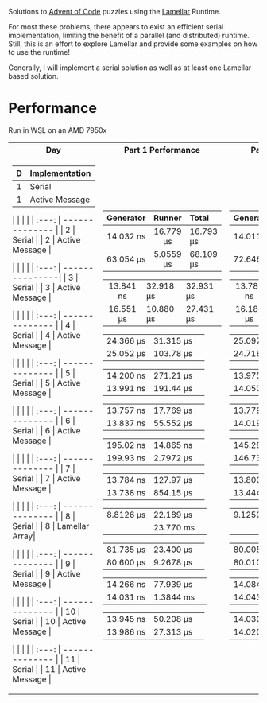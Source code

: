 Solutions to [Advent of Code](https://adventofcode.com) puzzles using the [Lamellar](https://crates.io/crates/lamellar) Runtime.

For most these problems, there appears to exist an efficient serial implementation, limiting the benefit of a parallel (and distributed) runtime.
Still, this is an effort to explore Lamellar and provide some examples on how to use the runtime!

Generally, I will implement a serial solution as well as at least one Lamellar based solution.

# Performance
Run in WSL on an AMD 7950x

<table>
<tr><th>Day</th><th>Part 1 Performance</th><th>Part 2 Performance</th></tr>
<tr><td>

|   D   | Implementation       | 
| :---: | -------------------- | 
|   1   | Serial               | 
|   1   | Active Message       | 

| | | |
| :---: | -------------- | 
|   2   | Serial         | 
|   2   | Active Message | 


| | | |
| :---: | ---------------|
|   3   | Serial         | 
|   3   | Active Message | 

| | | |
| :---: | -------------- |
|   4   | Serial         | 
|   4   | Active Message | 

| | | |
| :---: | -------------- |
|   5   | Serial         | 
|   5   | Active Message | 

| | | |
| :---: | -------------- |
|   6   | Serial         | 
|   6   | Active Message | 

| | | |
| :---: | -------------- |
|   7   | Serial         | 
|   7   | Active Message | 

| | | |
| :---: | -------------- |
|   8   | Serial         |
|   8   | Lamellar Array| 

| | | |
| :---: | -------------- |
|   9   | Serial         |
|   9   | Active Message | 

| | | |
| :---: | -------------- |
|   10  | Serial         |
|   10  | Active Message |

| | | |
| :---: | -------------- |
|   11  | Serial         |
|   11  | Active Message |



</td><td>

| Generator |  Runner  | Total |
| :-------: | :------: | :------- |
| 14.032 ns  | 16.779 µs | 16.793 µs |
| 63.054 µs  | 5.0559 µs | 68.109 µs |

| | | |
| :---: | -------------- | -------- |
| 13.841 ns | 32.918 µs | 32.931 µs |
| 16.551 µs | 10.880 µs | 27.431 µs |

| | | |
| :---: | -------------- | -------- |
| 24.366 µs | 31.315 µs |
| 25.052 µs  | 103.78 µs |

| | | |
| :---: | -------------- | -------- |
| 14.200 ns | 271.21 µs |
| 13.991 ns  | 191.44 µs |

| | | |
| :---: | -------------- | -------- |
| 13.757 ns |  17.769 µs |
| 13.837 ns  | 55.552 µs |

| | | |
| :---: | -------------- | -------- |
| 195.02 ns |  14.865 ns |
| 199.93 ns  | 2.7972 µs |

| | | |
| :---: | -------------- | -------- |
| 13.784 ns |  127.97 µs  |
| 13.738 ns  | 854.15 µs |

| | | |
| :---: | -------------- | -------- |
| 8.8126 µs |  22.189 µs|
|           |  23.770 ms|

| | | |
| :---: | -------------- | -------- |
| 81.735 µs |  23.400 µs|
| 80.600 µs |  9.2678 µs|

| | | |
| :---: | -------------- | -------- |
| 14.266 ns | 77.939 µs |
| 14.031 ns |  1.3844 ms|

| | | |
| :---: | -------------- | -------- |
| 13.945 ns | 50.208 µs |
| 13.986 ns |  27.313 µs|


</td><td>

| Generator |  Runner  | Total |
| :-------: | :------: | :------- |
| 14.011 ns  | 283.80 µs | 283.81 µs |
| 72.646 µs  | 60.733 µs | 133.37 µs |

| | | |
| :---: | -------------- | -------- |
| 13.786 ns | 33.285 µs | 33.298 µs |
| 16.181 µs | 9.4443 µs | 27.625 µs |

| | | |
| :---: | -------------- | -------- |
|  25.097 µs | 26.659 µs |
| 24.718 µs  | 109.68 µs |

| | | |
| :---: | -------------- | -------- |
|  13.975 ns | 284.94 µs |
| 14.050 ns  | 752.05 µs|

| | | |
| :---: | -------------- | -------- |
|  13.779 ns | 38.057 µs |
| 14.019 ns  | 54.063 µs |

| | | |
| :---: | -------------- | -------- |
|  145.28 ns | 4.8219 ns |
|  146.73 ns  | 789.15 ns |

| | | |
| :---: | -------------- | -------- |
|  13.800 ns | 148.86 µs |
|  13.444 ns  | 829.43 µs |

| | | |
| :---: | -------------- | -------- |
| 9.1250 µs | 154.30 µs |
|           |  66.549 ms |

| | | |
| :---: | -------------- | -------- |
| 80.005 µs | 30.690 µs |
| 80.010 µs |  56.556 µs |

| | | |
| :---: | -------------- | -------- |
| 14.084 ns | 230.04 µs |
| 14.043 ns |  180.17 µs |

| | | |
| :---: | -------------- | -------- |
| 14.030 ns | 50.487 µs |
| 14.020 ns |  27.679 µs|


</td></tr>
</table>
